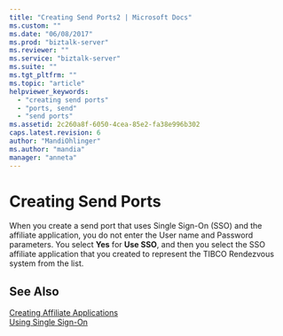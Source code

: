 ```yaml
---
title: "Creating Send Ports2 | Microsoft Docs"
ms.custom: ""
ms.date: "06/08/2017"
ms.prod: "biztalk-server"
ms.reviewer: ""
ms.service: "biztalk-server"
ms.suite: ""
ms.tgt_pltfrm: ""
ms.topic: "article"
helpviewer_keywords: 
  - "creating send ports"
  - "ports, send"
  - "send ports"
ms.assetid: 2c260a8f-6050-4cea-85e2-fa38e996b302
caps.latest.revision: 6
author: "MandiOhlinger"
ms.author: "mandia"
manager: "anneta"
---
```

# Creating Send Ports
When you create a send port that uses Single Sign-On (SSO) and the affiliate application, you do not enter the User name and Password parameters. You select **Yes** for **Use SSO**, and then you select the SSO affiliate application that you created to represent the TIBCO Rendezvous system from the list.  
  
## See Also  
 [Creating Affiliate Applications](../core/creating-affiliate-applications1.md)   
 [Using Single Sign-On](../core/using-single-sign-on5.md)